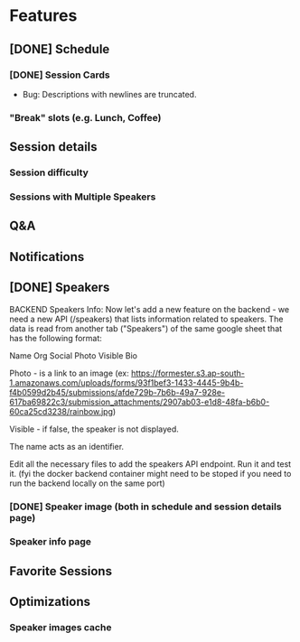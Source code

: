 # Features

## [DONE] Schedule
### [DONE] Session Cards
- Bug: Descriptions with newlines are truncated.
### "Break" slots (e.g. Lunch, Coffee)

## Session details
### Session difficulty
### Sessions with Multiple Speakers

## Q&A

## Notifications

## [DONE] Speakers
BACKEND Speakers Info: Now let's add a new feature on the backend - we need a new API (/speakers) that lists information related to speakers. The data is read from another tab ("Speakers") of the same google sheet that has the following format:

Name	Org	Social	Photo	Visible	Bio

Photo - is a link to an image (ex: https://formester.s3.ap-south-1.amazonaws.com/uploads/forms/93f1bef3-1433-4445-9b4b-f4b0599d2b45/submissions/afde729b-7b6b-49a7-928e-617ba69822c3/submission_attachments/2907ab03-e1d8-48fa-b6b0-60ca25cd3238/rainbow.jpg)

Visible - if false, the speaker is not displayed.

The name acts as an identifier. 

Edit all the necessary files to add the speakers API endpoint. Run it and test it. (fyi the docker backend container might need to be stoped if you need to run the backend locally on the same port)

### [DONE] Speaker image (both in schedule and session details page)
### Speaker info page


## Favorite Sessions

## Optimizations
### Speaker images cache